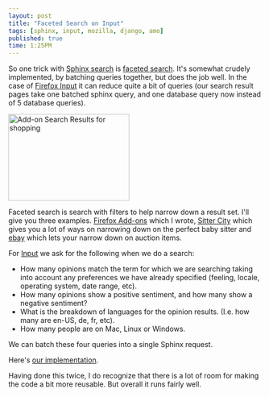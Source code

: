 ```yaml
---
layout: post
title: "Faceted Search on Input"
tags: [sphinx, input, mozilla, django, amo]
published: true
time: 1:25PM
---
```

[sphinx]: http://sphinxsearch.com/
[i]: http://input.mozilla.com/
[f]: http://en.wikipedia.org/wiki/Faceted_search
[amo]: http://addons.mozilla.org/
[s]: http://www.sittercity.com/search-sitters.html?ct=101&zip=95126
[e]: http://ebay.com/

So one trick with [Sphinx search][sphinx] is [faceted search][f].  It's somewhat
crudely implemented, by batching queries together, but does the job well.  In
the case of [Firefox Input][i] it can reduce quite a bit of queries (our
search result pages take one batched sphinx query, and one database query now
instead of 5 database queries).

<div class="side">
<a href="http://www.flickr.com/photos/davedash/5126379671/"
   title="Add-on Search Results for shopping :: Add-ons for Firefox">
   <img src="http://farm5.static.flickr.com/4041/5126379671_33b3e472d5_m.jpg"
    width="240" height="172" alt="Add-on Search Results for shopping" /></a>
</div>

Faceted search is search with filters to help narrow down a result set.  I'll
give you three examples.  [Firefox Add-ons][amo] which I wrote,
[Sitter City][s] which gives you a lot of ways on narrowing down on the perfect
baby sitter and [ebay][e] which lets your narrow down on auction items.

For [Input][i] we ask for the following when we do a search:

* How many opinions match the term for which we are searching taking into
  account any preferences we have already specified (feeling, locale, operating
  system, date range, etc).
* How many opinions show a positive sentiment, and how many show a negative
  sentiment?
* What is the breakdown of languages for the opinion results.  (I.e. how many
  are en-US, de, fr, etc).
* How many people are on Mac, Linux or Windows.

We can batch these four queries into a single Sphinx request.

Here's [our implementation](http://github.com/davedash/reporter/commit/348018).

Having done this twice, I do recognize that there is a lot of room for making
the code a bit more reusable.  But overall it runs fairly well.
